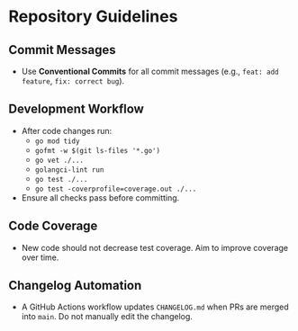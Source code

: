 # Repository Guidelines

## Commit Messages
- Use **Conventional Commits** for all commit messages (e.g., `feat: add feature`, `fix: correct bug`).

## Development Workflow
- After code changes run:
  - `go mod tidy`
  - `gofmt -w $(git ls-files '*.go')`
  - `go vet ./...`
  - `golangci-lint run`
  - `go test ./...`
  - `go test -coverprofile=coverage.out ./...`
- Ensure all checks pass before committing.

## Code Coverage
- New code should not decrease test coverage. Aim to improve coverage over time.

## Changelog Automation
- A GitHub Actions workflow updates `CHANGELOG.md` when PRs are merged into `main`. Do not manually edit the changelog.
